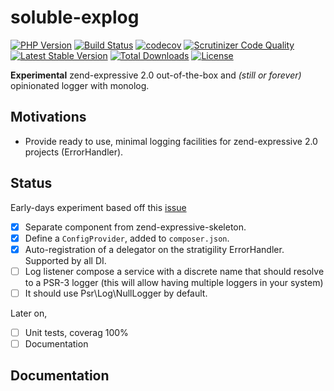 # soluble-explog

[![PHP Version](http://img.shields.io/badge/php-7.1+-ff69b4.svg)](https://packagist.org/packages/soluble/explog)
[![Build Status](https://travis-ci.org/belgattitude/soluble-explog.svg?branch=master)](https://travis-ci.org/belgattitude/soluble-explog)
[![codecov](https://codecov.io/gh/belgattitude/soluble-explog/branch/master/graph/badge.svg)](https://codecov.io/gh/belgattitude/soluble-explog)
[![Scrutinizer Code Quality](https://scrutinizer-ci.com/g/belgattitude/soluble-explog/badges/quality-score.png?b=master)](https://scrutinizer-ci.com/g/belgattitude/soluble-explog/?branch=master)
[![Latest Stable Version](https://poser.pugx.org/soluble/explog/v/stable.svg)](https://packagist.org/packages/soluble/explog)
[![Total Downloads](https://poser.pugx.org/soluble/explog/downloads.png)](https://packagist.org/packages/soluble/explog)
[![License](https://poser.pugx.org/soluble/explog/license.png)](https://packagist.org/packages/soluble/explog)


**Experimental** zend-expressive 2.0 out-of-the-box and *(still or forever)* opinionated logger with monolog.  

## Motivations

- Provide ready to use, minimal logging facilities for zend-expressive 2.0 projects (ErrorHandler). 

## Status

Early-days experiment based off this [issue](https://github.com/zendframework/zend-expressive-skeleton/issues/158)

- [x] Separate component from zend-expressive-skeleton.
- [x] Define a `ConfigProvider`, added to `composer.json`.
- [x] Auto-registration of a delegator on the stratigility ErrorHandler. Supported by all DI.
- [ ] Log listener compose a service with a discrete name that should resolve to a PSR-3 logger (this will allow having multiple loggers in your system)
- [ ] It should use Psr\Log\NullLogger by default.

Later on,

- [ ] Unit tests, coverag 100%
- [ ] Documentation

## Documentation

  

